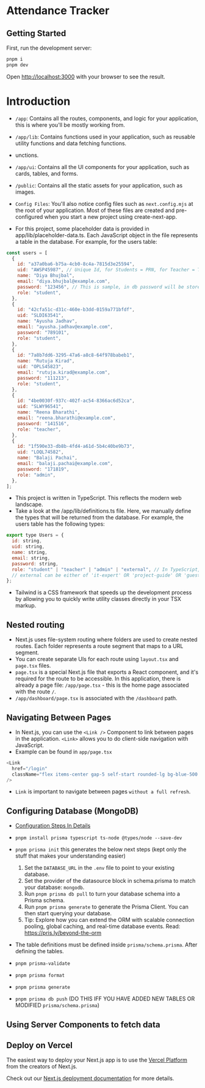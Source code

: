 # Attendance Tracker

## Getting Started

First, run the development server:

```bash
pnpm i
pnpm dev
```

Open [http://localhost:3000](http://localhost:3000) with your browser to see the result.

# Introduction

- `/app`: Contains all the routes, components, and logic for your application, this is where you'll be mostly working from.
- `/app/lib`: Contains functions used in your application, such as reusable utility functions and data fetching functions.
- unctions.
- `/app/ui`: Contains all the UI components for your application, such as cards, tables, and forms.
- `/public`: Contains all the static assets for your application, such as images.
- `Config Files`: You'll also notice config files such as `next.config.mjs` at the root of your application. Most of these files are created and pre-configured when you start a new project using create-next-app.

- For this project, some placeholder data is provided in app/lib/placeholder-data.ts. Each JavaScript object in the file represents a table in the database. For example, for the users table:

```javascript
const users = [
  {
    id: "a37a0ba6-b75a-4cb0-8c4a-7815d3e25594",
    uid: "AWSP45987", // Unique Id, for Students = PRN, for Teacher = Teacher Id, for Admin = AdminId etc
    name: "Diya Bhujbal",
    email: "diya.bhujbal@example.com",
    password: "123456", // This is sample, in db password will be stored after hashing it
    role: "student",
  },
  {
    id: "42cfa51c-d31c-460e-b3dd-0159a771bfdf",
    uid: "SLDI63541",
    name: "Ayusha Jadhav",
    email: "ayusha.jadhav@example.com",
    password: "789101",
    role: "student",
  },
  {
    id: "7a8b7dd6-3295-47a6-a8c8-64f978babeb1",
    name: "Rutuja Kirad",
    uid: "OPLS45823",
    email: "rutuja.kirad@example.com",
    password: "111213",
    role: "student",
  },
  {
    id: "4be0030f-937c-402f-ac54-8366ac6d52ca",
    uid: "SLWY96541",
    name: "Reena Bharathi",
    email: "reena.bharathi@example.com",
    password: "141516",
    role: "teacher",
  },
  {
    id: "1f590e33-db8b-4fd4-a61d-5b4c40be9b73",
    uid: "LOQL74582",
    name: "Balaji Pachai",
    email: "balaji.pachai@example.com",
    password: "171819",
    role: "admin",
  },
];
```

- This project is written in TypeScript. This reflects the modern web landscape.
- Take a look at the /app/lib/definitions.ts file. Here, we manually define the types that will be returned from the database. For example, the users table has the following types:

```javascript
export type Users = {
  id: string,
  uid: string,
  name: string,
  email: string,
  password: string,
  role: "student" | "teacher" | "admin" | "external", // In TypeScript, this is called a string union type.  It means that the "role" property can only be one of the three strings: 'student' or 'teacher' or 'admin' or 'external'.
  // external can be either of 'it-expert' OR 'project-guide' OR 'guest-lecturer' OR anything
};
```

- Tailwind is a CSS framework that speeds up the development process by allowing you to quickly write utility classes directly in your TSX markup.

## Nested routing

- Next.js uses file-system routing where folders are used to create nested routes. Each folder represents a route segment that maps to a URL segment.
- You can create separate UIs for each route using `layout.tsx` and `page.tsx` files.
- `page.tsx` is a special Next.js file that exports a React component, and it's required for the route to be accessible. In this application, there is already a page file: `/app/page.tsx` - this is the home page associated with the route `/`.
- `/app/dashboard/page.tsx` is associated with the `/dashboard` path.

## Navigating Between Pages

- In Next.js, you can use the `<Link />` Component to link between pages in the application. `<Link>` allows you to do client-side navigation with JavaScript.
- Example can be found in `app/page.tsx`

```javascript
<Link
  href="/login"
  className="flex items-center gap-5 self-start rounded-lg bg-blue-500 px-6 py-3 text-sm font-medium text-white transition-colors hover:bg-blue-400 md:text-base"
/>
```

- `Link` is important to navigate between pages `without a full refresh`.

## Configuring Database (MongoDB)

- [Configuration Steps In Details](https://www.prisma.io/docs/getting-started/setup-prisma/start-from-scratch/mongodb-typescript-mongodb)
- `pnpm install prisma typescript ts-node @types/node --save-dev`
- `pnpm prisma init` this generates the below next steps (kept only the stuff that makes your understanding easier)

  1. Set the `DATABASE_URL` in the `.env` file to point to your existing database.
  2. Set the provider of the datasource block in schema.prisma to match your database: `mongodb`.
  3. Run `pnpm prisma db pull` to turn your database schema into a Prisma schema.
  4. Run `pnpm prisma generate` to generate the Prisma Client. You can then start querying your database.
  5. Tip: Explore how you can extend the ORM with scalable connection pooling, global caching, and real-time database events. Read: https://pris.ly/beyond-the-orm

- The table definitions must be defined inside `prisma/schema.prisma`. After defining the tables.
- `pnpm prisma-validate`
- `pnpm prisma format`
- `pnpm prisma generate`
- `pnpm prisma db push` (DO THIS IFF YOU HAVE ADDED NEW TABLES OR MODIFIED `prisma/schema.prisma`)

## Using Server Components to fetch data

## Deploy on Vercel

The easiest way to deploy your Next.js app is to use the [Vercel Platform](https://vercel.com/new?utm_medium=default-template&filter=next.js&utm_source=create-next-app&utm_campaign=create-next-app-readme) from the creators of Next.js.

Check out our [Next.js deployment documentation](https://nextjs.org/docs/deployment) for more details.
